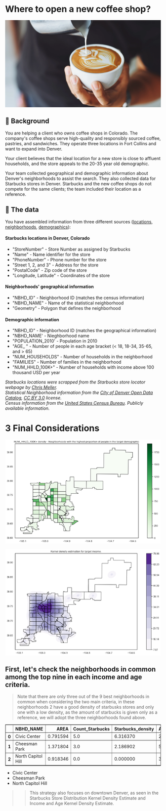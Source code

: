 # Where to open a new coffee shop?

![](https://raw.githubusercontent.com/rafaeldjsm/Data_Science/master/Imagens/webp-net-resizeimage-6-1.webp)

## 📖 Background
You are helping a client who owns coffee shops in Colorado. The company's coffee shops serve high-quality and responsibly sourced coffee,  pastries, and sandwiches. They operate three locations in Fort Collins and want to expand into Denver. 

Your client believes that the ideal location for a new store is close to affluent households, and the store appeals to the 20-35 year old demographic.
 
Your team collected geographical and demographic information about Denver's neighborhoods to assist the search. They also collected data for Starbucks stores in Denver. Starbucks and the new coffee shops do not compete for the same clients; the team included their location as a reference.

## 💾 The data
You have assembled information from three different sources ([locations](https://github.com/chrismeller/), [neighborhoods](http://data.denvergov.org), [demographics](https://www.census.gov/)):

#### Starbucks locations in Denver, Colorado
- "StoreNumber" - Store Number as assigned by Starbucks
- "Name" - Name identifier for the store
- "PhoneNumber" - Phone number for the store
- "Street 1, 2, and 3" - Address for the store
- "PostalCode" - Zip code of the store
- "Longitude, Latitude" - Coordinates of the store

#### Neighborhoods' geographical information
- "NBHD_ID" - Neighborhood ID (matches the census information)
- "NBHD_NAME" - Name of the statistical neighborhood
- "Geometry" - Polygon that defines the neighborhood

#### Demographic information
- "NBHD_ID" - Neighborhood ID (matches the geographical information)
- "NBHD_NAME' - Nieghborhood name
- "POPULATION_2010' - Population in 2010
- "AGE_ " - Number of people in each age bracket (< 18, 18-34, 35-65, and > 65)
- "NUM_HOUSEHOLDS" - Number of households in the neighborhood
- "FAMILIES" - Number of families in the neighborhood
- "NUM_HHLD_100K+" - Number of households with income above 100 thousand USD per year

_Starbucks locations were scrapped from the Starbucks store locator webpage by [Chris Meller](https://github.com/chrismeller/)._  
_Statistical Neighborhood information from the [City of Denver Open Data Catalog](http://data.denvergov.org), [CC BY 3.0](http://creativecommons.org/licenses/by/3.0/) license._      
_Census information from the [United States Census Bureau](https://www.census.gov/). Publicly available information._


# 3 Final Considerations

<p align="center">
  <img src="https://github.com/rafaeldjsm/Data_Science/blob/master/Geospatial_Intelligence_for_the_best_Coffee_Shop_location/data/density_100k.png" alt="Sublime's custom image"/>
</p>


<p align="center">
  <img src="https://github.com/rafaeldjsm/Data_Science/blob/master/Geospatial_Intelligence_for_the_best_Coffee_Shop_location/data/kde_geoplot.png" alt="Sublime's custom image"/>
</p>


## First, let's check the neighborhoods in common among the top nine in each income and age criteria.

> Note that there are only three out of the 9 best neighborhoods in common when considering the two main criteria, in these neighborhoods 2 have a good density of starbusks stores and only one with a low density, as the amount of starbucks is given only as a reference, we will adopt the three neighborhoods found above.

<table border="1" class="marginStyle" align="center">
  <thead>
    <tr style="text-align: right;">
      <th></th>
      <th>NBHD_NAME</th>
      <th>AREA</th>
      <th>Count_Starbucks</th>
      <th>Starbucks_density</th>
      <th>AGE_18_TO_34</th>
      <th>NUM_HHLD_100K+</th>
      <th>AGE_18_TO_34_density</th>
      <th>NUM_HHLD_100K+_density</th>
    </tr>
  </thead>
  <tbody>
    <tr>
      <th>0</th>
      <td>Civic Center</td>
      <td>0.791594</td>
      <td>5.0</td>
      <td>6.316370</td>
      <td>2012.0</td>
      <td>1519.0</td>
      <td>2541.707311</td>
      <td>1918.913223</td>
    </tr>
    <tr>
      <th>1</th>
      <td>Cheesman Park</td>
      <td>1.371804</td>
      <td>3.0</td>
      <td>2.186902</td>
      <td>5961.0</td>
      <td>1680.0</td>
      <td>4345.373953</td>
      <td>1224.665029</td>
    </tr>
    <tr>
      <th>2</th>
      <td>North Capitol Hill</td>
      <td>0.918346</td>
      <td>0.0</td>
      <td>0.000000</td>
      <td>3238.0</td>
      <td>1010.0</td>
      <td>3525.905913</td>
      <td>1099.803883</td>
    </tr>
  </tbody>
</table>

- Civic Center
- Cheesman Park
- North Capitol Hill

>> This strategy also focuses on downtown Denver, as seen in the Starbucks Store Distribution Kernel Density Estimate and Income and Age Kernel Density Estimate.

